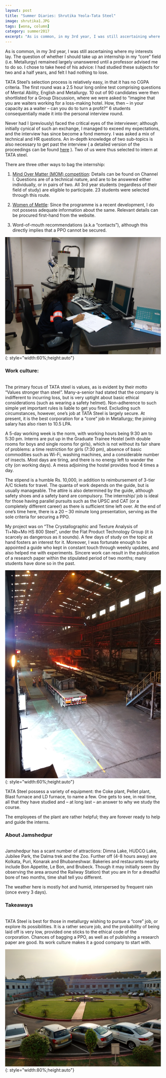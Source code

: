 ```yaml
---
layout: post
title: "Summer Diaries: Shrutika Yeola-Tata Steel"
image: shrutika1.JPG
tags: [wona, column]
category: summer2017 
excerpt: "As is common, in my 3rd year, I was still ascertaining where my interests lay. The question of whether I should take up an internship in my “core” field (i.e. Metallurgy) remained largely unanswered until a professor advised me to do so. I chose to.."
---
```


As is common, in my 3rd year, I was still ascertaining where my interests lay. The question of whether I should take up an internship in my “core” field (i.e. Metallurgy) remained largely unanswered until a professor advised me to do so. I chose to take heed of his advice: I had studied these subjects for two and a half years, and felt I had nothing to lose.
 
TATA Steel’s selection process is relatively easy, in that it has no CGPA criteria. The first round was a 2.5 hour long online test comprising questions of Mental Ability, English and Metallurgy. 10 out of 90 candidates were then shortlisted for a Group Discussion, where we were asked to “imagine that you are waiters working for a loss-making hotel. How, then – in your capacity as a waiter – can you do to turn a profit?” 6 students consequentially made it into the personal interview round.
 
Never had I (previously) faced the critical eyes of the interviewer; although initially cynical of such an exchange, I managed to exceed my expectations, and the interview has since become a fond memory. I was asked a mix of technical and HR questions. An in-depth knowledge of two sub-topics is also necessary to get past the interview ( a detailed version of the proceedings can be found <span style="color:#72C5EB">[here](https://www.quora.com/What-was-the-best-interview-experience-you-have-had/answer/Shrutika-Yeola-1?srid=7fLI&share=f2d2636c)</span> ). Two of us were thus selected to intern at TATA steel.
 
There are three other ways to bag the internship:
 
1. <span style="color:#72C5EB">[Mind Over Matter (MOM) competition](http://www.valueabled.com/mind-over-matter-season3.aspx)</span>: Details can be found on Channel I. Questions are of a technical nature, and are to be answered either individually, or in pairs of two. All 3rd year students (regardless of their field of study) are eligible to participate. 23 students were selected through this route.

2. <span style="color:#72C5EB">[Women of Mettle](http://www.valueabled.com/women-of-mettle.aspx)</span>: Since the programme is a recent development, I do not possess adequate information about the same. Relevant details can be procured first-hand from the website.

3. Word-of-mouth recommendations (a.k.a “contacts”), although this directly implies that a PPO cannot be secured.

![pic2](/images/posts/shrutika2.JPG){: style="width:60%;height:auto"}

### Work culture:
<br> 
The primary focus of TATA steel is values, as is evident by their motto “Values stronger than steel”. Many-a-senior had stated that the company is indifferent to incurring loss, but is very uptight about basic ethical considerations (such as wearing a safety helmet). Non-adherence to such simple yet important rules is liable to get you fired. Excluding such circumstances, however, one’s job at TATA Steel is largely secure. At present, it is the best corporation for a “core” job in Metallurgy; the joining salary has also risen to 10.5 LPA. 
 
A 5-day working week is the norm, with working hours being 9:30 am to 5:30 pm. Interns are put up in the Graduate Trainee Hostel (with double rooms for boys and single rooms for girls), which is not without its fair share of problems: a time restriction for girls (7:30 pm), absence of basic commodities such as Wi-Fi, washing machines, and a considerable number of insects. Most days are tiring, and there is no energy left to wander the city (on working days). A mess adjoining the hostel provides food 4 times a day.
 
The stipend is a humble Rs. 10,000, in addition to reimbursement of 3-tier A/C tickets for travel. The quanta of work depends on the guide, but is usually manageable. The attire is also determined by the guide, although safety shoes and a safety band are compulsory. The internship/ job is ideal for those having parallel pursuits such as the UPSC and CAT (or a completely different career) as there is sufficient time left over. At the end of one’s time here, there is a 20 – 30 minute long presentation, serving as the sole criteria for securing a PPO.
 
My project was on “The Crystallographic and Texture Analysis of Ti+Nb+Mo HS 800 Steel”, under the Flat Product Technology Group (it is scarcely as dangerous as it sounds). A few days of study on the topic at hand fosters an interest for it. Moreover, I was fortunate enough to be appointed a guide who kept in constant touch through weekly updates, and also helped me with experiments. Sincere work can result in the publication of a research paper within the stipulated period of two months; many students have done so in the past.

![pic3](/images/posts/shrutika3.JPG){: style="width:60%;height:auto"}

TATA Steel possess a variety of equipment: the Coke plant, Pellet plant, Blast furnace and LD furnace, to name a few. One gets to see, in real time, all that they have studied and – at long last – an answer to why we study the course.
 
The employees of the plant are rather helpful; they are forever ready to help and guide the interns.
 
### About Jamshedpur
<br>
Jamshedpur has a scant number of attractions: Dimna Lake, HUDCO Lake, Jubilee Park, the Dalma trek and the Zoo. Further off (4-8 hours away) are Kolkata, Puri, Konarak and Bhubaneshwar. Bakeries and restaurants nearby include Bon Appetite, Le Bon, and Brubeck. Though it may initially seem (by observing the area around the Railway Station) that you are in for a dreadful bore of two months, time shall tell you different.
 
The weather here is mostly hot and humid, interspersed by frequent rain (once every 3 days).
 
### Takeaways
<br>
TATA Steel is best for those in metallurgy wishing to pursue a “core” job, or explore its possibilities. It is a rather secure job, and the probability of being laid off is very low, provided one sticks to the ethical code of the corporation. Chances of bagging a PPO, as well as of publishing a research paper are good. Its work culture makes it a good company to start with.<br>

![pic4](/images/posts/shrutika4.JPG){: style="width:80%;height:auto"}
